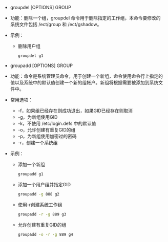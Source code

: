 - groupdel [OPTIONS] GROUP

- 功能：删除一个组，groupdel 命令用于删除指定的工作组，本命令要修改的系统文件包括 /ect/group 和 /ect/gshadow。

- 示例：

  - 删除用户组

    ```bash
    groupdel g1
    ```



- groupadd [OPTIONS] GROUP

- 功能：命令是系统管理员命令，用于创建一个新组，命令使用命令行上指定的值以及系统中的默认值创建一个新的组帐户。新组将根据需要被添加到系统文件中。

- 常用选项：

  - -f，如果组已经存在则成功退出，如果GID已经存在则取消
  - -g，为新组使用GID
  - -k，不使用 /etc/login.defs 中的默认值
  - -o，允许创建有重复GID的组
  - -p，为新组使用加密过的密码
  - -r，创建一个系统组

- 示例：

  - 添加一个新组

    ```bash
    groupadd g1
    ```

  - 添加一个用户组并指定GID

    ```bash
    groupadd -g 888 g2
    ```

  - 使用-r创建系统工作组

    ```bash
    groupadd -r -g 889 g3
    ```

  - 允许创建有重复GID的组

    ```bash
    groupadd -o -r -g 889 g4
    ```

    